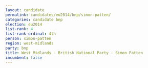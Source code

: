 ```yaml
---
layout: candidate
permalink: candidates/eu2014/bnp/simon-patten/
categories: candidate bnp
election: eu2014
list-rank: 4
list-rank-ordinal: 4th
person: simon-patten
region: west-midlands
party: bnp
title: West Midlands - British National Party - Simon Patten
incumbent: false
---
```

